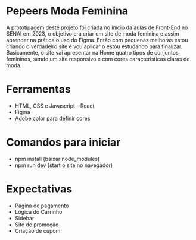 # Pepeers Moda Feminina

A prototipagem deste projeto foi criada no início da aulas de Front-End no SENAI em 2023, o objetivo era criar um site de moda feminina e assim aprender na prática o uso do Figma. Então com pequenas melhoras estou criando o verdadeiro site e vou aplicar o estou estudando para finalizar. Basicamente, o site vai apresentar na Home quatro tipos de conjuntos femininos, sendo um site responsivo e com cores caracteristicas claras de moda.

# Ferramentas
- HTML, CSS e Javascript - React
- Figma
- Adobe color para definir cores

# Comandos para iniciar
- npm install (baixar node_modules)
- npm run dev (start o site no navegador)

 # Expectativas
- Página de pagamento
- Lógica do Carrinho
- Sidebar
- Site de promoção
- Criação de cupom
